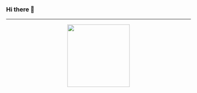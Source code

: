 ### Hi there 👋

---

<p align="center">
  <img height="170" src="https://github-readme-stats.vercel.app/api?username=rajarsheechatterjee&count_private=true&include_all_commits=true" />
</p>
